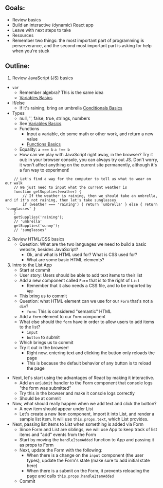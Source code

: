 ## Goals:
* Review basics
* Build an interactive (dynamic) React app
* Leave with next steps to take
* Resources
* Remember two things: the most important part of programming is perserverance, and the second most important part is asking for help when you're stuck

## Outline:
1. Review JavaScript (JS) basics
  * `var`
    * Remember algebra? This is the same idea
    * [Variables Basics](https://developer.mozilla.org/en-US/docs/Learn/Getting_started_with_the_web/JavaScript_basics#Variables)
  * If/else
  	* If it's raining, bring an umbrella
  	[Conditionals Basics](https://developer.mozilla.org/en-US/docs/Learn/Getting_started_with_the_web/JavaScript_basics#Conditionals)
  * Types
  	* null, '', false, true, strings, numbers
  	* See [Variables Basics](https://developer.mozilla.org/en-US/docs/Learn/Getting_started_with_the_web/JavaScript_basics#Variables)
	* Functions
		* Input a variable, do some math or other work, and return a new value
		* [Functions Basics](https://developer.mozilla.org/en-US/docs/Learn/Getting_started_with_the_web/JavaScript_basics#Functions)
	* Equality: `a === b` `a !== b`
	* How can we play with JavaScript right away, in the browser? Try it out: in your browser console, you can always try out JS. Don't worry, it won't affect anything on the current site permanently, although it's a fun way to experiment!
```
	// Let's find a way for the computer to tell us what to wear on our walk
	// We just need to input what the current weather is
	function getSupplies(weather) {
		// If the weather is raining, then we should take an umbrella, and if it's not raining, then let's take sunglasses
		if (weather === 'raining') { return 'umbrella' } else { return 'sunglasses' }
	}
	getSupplies('raining');
	// 'umbrella'
	getSupplies('sunny');
	// 'sunglasses'
```
2. Review HTML/CSS basics
	* Question: What are the two languages we need to build a basic website, besides JavaScript?
		* Ok, and what is HTML used for? What is CSS used for?
		* What are some basic HTML elements?
3. Intro to the List App
	* Start at commit 
	* User story: Users should be able to add text items to their list
	* Add a new component called `Form` that is to the right of `List`
		* Remember that it also needs a CSS file, and to be imported by `App`
	* This bring us to commit
	* Question: what HTML element can we use for our `Form` that's not a `div`?
		* `form`: This is considered "semantic" HTML
	* Add a `form` element to our `Form` component
	* What else should the `form` have in order to allow users to add items to the list?
		* `input`
		* `button` to submit
	* Which brings us to commit
	* Try it out in the browser!
	  * Right now, entering text and clicking the button only reloads the page
	  * This is because the default behavior of any button is to reload the page
  * Next, let's start using the advantages of React by making it interactive.
  	* Add an `onSubmit` handler to the Form component that console logs "the form was submitted"
  	* Try this in the browser and make it console logs correctly
  	* Should be at commit 
  * Now, what should really happen when we add text and click the botton?
  	* A new item should appear under List
  	* Let's create a new Item component, import it into List, and render a sample list item. It will use `this.props.text`, which List provides.
  * Next, passing list items to List when something is added via Form
  	* Since Form and List are siblings, we will use App to keep track of list items and "add" events from the Form
  	* Start by moving the `handleItemAdded` function to App and passing it as props to Form
  	* Next, update the Form with the following:
  		* When there is a change on the `input` component (the user types), update the Form's state (make sure to add initial state here)
  		* When there is a submit on the Form, it prevents reloading the page and calls `this.props.handleItemAdded`
  	* Commit 

	